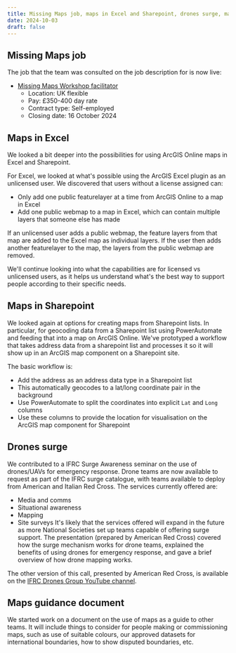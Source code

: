 ```yaml
---
title: Missing Maps job, maps in Excel and Sharepoint, drones surge, maps guidance
date: 2024-10-03
draft: false
---
```

## Missing Maps job

The job that the team was consulted on the job description for is now live: 
* [Missing Maps Workshop facilitator](https://careers.redcross.org.uk/vacancies/10471/workshop-facilitator--missing-maps.html)
  * Location: UK flexible
  * Pay: £350-400 day rate
  * Contract type: Self-employed
  * Closing date: 16 October 2024

## Maps in Excel

We looked a bit deeper into the possibilities for using ArcGIS Online maps in Excel and Sharepoint. 

For Excel, we looked at what's possible using the ArcGIS Excel plugin as an unlicensed user. We discovered that users without a license assigned can: 
* Only add one public featurelayer at a time from ArcGIS Online to a map in Excel
* Add one public webmap to a map in Excel, which can contain multiple layers that someone else has made

If an unlicensed user adds a public webmap, the feature layers from that map are added to the Excel map as individual layers. If the user then adds another featurelayer to the map, the layers from the public webmap are removed. 

We'll continue looking into what the capabilities are for licensed vs unlicensed users, as it helps us understand what's the best way to support people according to their specific needs. 

## Maps in Sharepoint 

We looked again at options for creating maps from Sharepoint lists. In particular, for geocoding data from a Sharepoint list using PowerAutomate and feeding that into a map on ArcGIS Online. We've prototyped a workflow that takes address data from a sharepoint list and processes it so it will show up in an ArcGIS map component on a Sharepoint site. 

The basic workflow is: 

- Add the address as an address data type in a Sharepoint list
- This automatically geocodes to a lat/long coordinate pair in the background
- Use PowerAutomate to split the coordinates into explicit `Lat` and `Long` columns 
- Use these columns to provide the location for visualisation on the ArcGIS map component for Sharepoint



## Drones surge

We contributed to a IFRC Surge Awareness seminar on the use of drones/UAVs for emergency response. Drone teams are now available to request as part of the IFRC surge catalogue, with teams available to deploy from American and Italian Red Cross. The services currently offered are: 
* Media and comms
* Situational awareness
* Mapping
* Site surveys
It's likely that the services offered will expand in the future as more National Societies set up teams capable of offering surge support. 
The presentation (prepared by American Red Cross) covered how the surge mechanism works for drone teams, explained the benefits of using drones for emergency response, and gave a brief overview of how drone mapping works. 

The other version of this call, presented by American Red Cross, is available on the [IFRC Drones Group YouTube channel](https://www.youtube.com/watch?v=sFKWu7CRgqk).

## Maps guidance document

We started work on a document on the use of maps as a guide to other teams. It will include things to consider for people making or commissioning maps, such as use of suitable colours, our approved datasets for international boundaries, how to show disputed boundaries, etc. 
